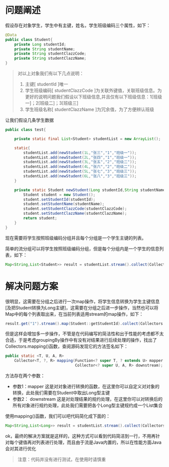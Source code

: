 # 问题阐述
假设存在对象学生，学生中有主键，姓名，学生班级编码三个属性，如下：
```java
@Data
public class Student{
    private Long studentId;
    private String studentName;
    private String studentClazzCode;
    private String studentClazzName;
}
```
> 对以上对象我们有以下几点说明：
> 1. 主键[ studentId ]唯一
> 2. 学生班级编码[ studentClazzCode ]为关联外键值，关联班级信息。为更好的说明问题我们假设以下班级信息,并且仅有以下班级信息：1[班级一]；2[班级二]；3[班级三]
> 3. 学生班级名称[ studentClazzName ]为冗余值，为了方便辨认班级

让我们假设几条学生数据
```java
public class test{

    private static final List<Student> studentList = new ArrayList();

    static{
        studentList.add(newStudent(1L,"张三","1","班级一"));
        studentList.add(newStudent(2L,"张四","1","班级一"));
        studentList.add(newStudent(3L,"张五","2","班级二"));
        studentList.add(newStudent(4L,"张六","2","班级二"));
        studentList.add(newStudent(5L,"张七","3","班级三"));
        studentList.add(newStudent(6L,"张八","3","班级三"));
    }

    private static Student newStudent(Long studentId,String studentName,String studentClazzCode,String studentClazzName){
        Student student = new Student();
        student.setStudentId(studentId);
        student.setStudentName(studentName);
        student.setStudentClazzCode(studentClazzCode);
        student.setStudentClazzName(studentClazzName);
        return student;
    }
}
```

现在需要将学生按照班级编码分组并且每个分组是一个学生主键的列表。

简单的流分组可以将学生按照班级编码分组，但是每个分组内是一个学生的信息列表，如下：
```java
Map<String,List<Student>> result = studentList.stream().collect(Collectors.groupingBy(Student::getStudentClazzCode);
```

# 解决问题方案

很明显，这需要在分组之后进行一次map操作，将学生信息转换为学生主键信息[及把Student转换为Long主键]，这需要在分组之后进一步操作，当然也可以将Map中的每个列表取出来，在当前列表适用stream的map操作，如下：
```java
result.get("1").stream().map(Student::getStudentId).collect(Collectors.toList());
```
但是这样会增加多一步操作，不管是在代码编写的简洁性和出于性能的考虑都不太合适，于是考虑groupingBy操作中有没有对结果进行后续处理的操作，找出了Collectors.mapping()函数，查阅源码发现它的方法签名如下：
```java
public static <T, U, A, R>
    Collector<T, ?, R> mapping(Function<? super T, ? extends U> mapper,
                               Collector<? super U, A, R> downstream);
```
方法存在两个参数：
* 参数1：mapper  这是对对象进行转换的函数，在这里你可以自定义对对象的转换，此处我们需要在Student中取出Long型主键
* 参数2： downstream  这是对处理结果的规约处理，在这里你可以对转换后的所有对象进行规约处理，此处我们需要把各个Long型主键规约成一个List集合

使用mapping()函数，我们可以吧代码简化成下面的：
```java
Map<String,List<Long>> result = studentList.stream().collect(Collectors.groupingBy(Student::getStudentClazzCode,Collectors.mapping(Student::getStudentId,Collectors.toList()));
```

ok，最终的解决方案就是这样的，这种方式可以看到代码简洁到一行，不用再针对每个键值再对列表进行处理，而且由于流是Java内置的，所以在性能方面Java会对其进行优化

> 注意：代码并没有进行测试，在使用时请慎重